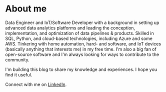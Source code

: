 # About me

Data Engineer and IoT/Software Developer with a background in setting up advanced data analytics platforms and leading the conception, implementation, and optimization of data pipelines & products. Skilled in SQL, Python, and cloud-based technologies, including Azure and some AWS. Tinkering with home automation, hard- and software, and IoT devices (basically anything that interests me) in my free time. I'm also a big fan of open-source software and I'm always looking for ways to contribute to the community.

I'm building this blog to share my knowledge and experiences. I hope you find it useful.

Connect with me on [LinkedIn](https://www.linkedin.com/in/christoph-m-ryan/).